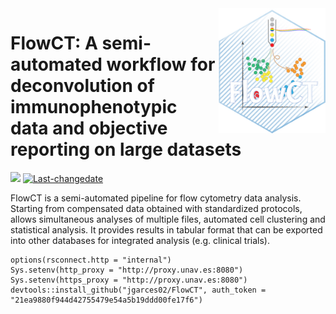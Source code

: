 <img src="extra/logo_FlowCT_hex_gihub.png" height="200" align="right" />

# FlowCT: A semi-automated workflow for deconvolution of immunophenotypic data and objective reporting on large datasets 

![](https://img.shields.io/badge/devel%20version-1.0-orange.svg)
[![Last-changedate](https://img.shields.io/badge/last%20change-2019--07--27-green.svg)](https://github.com/jgarces02/FlowCT/commits/tree/devel)

FlowCT is a semi-automated pipeline for flow cytometry data analysis. 
Starting from compensated data obtained with standardized protocols, allows simultaneous analyses of multiple files, automated cell clustering and statistical analysis. It provides results in tabular format that can be exported into other databases for integrated analysis (e.g. clinical trials).

```
options(rsconnect.http = "internal")
Sys.setenv(http_proxy = "http://proxy.unav.es:8080")
Sys.setenv(https_proxy = "http://proxy.unav.es:8080")  
devtools::install_github("jgarces02/FlowCT", auth_token = "21ea9880f944d42755479e54a5b19ddd00fe17f6")
```
